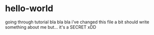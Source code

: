 # hello-world
going through tutorial
bla bla bla
i've changed this file a bit
should write something about me
but...
it's a SECRET xDD
